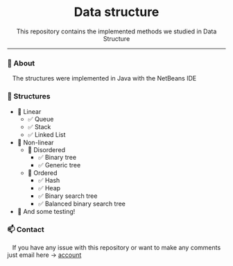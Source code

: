 <div align='center'>
<h1> Data structure </h1>
<p> This repository contains the implemented methods we studied in Data Structure </p>
</div>

---

<h3> &#128221; About </h3>
  <div>
&nbsp;&nbsp; The structures were implemented in Java with the NetBeans IDE
  </div>

<h3> 💼 Structures </h3>
  <div>
    <ul>
      <li> &#128194; Linear
        <ul>
          <li> &#9989; Queue </li>
          <li> &#9989; Stack </li>
          <li> &#9989; Linked List </li>
        </ul>
      </li>
      <li> &#128194; Non-linear
        <ul>
          <li> &#128194; Disordered
            <ul>
              <li> &#9989; Binary tree </li>
              <li> &#9989; Generic tree </li>
            </ul>
          </li>
          <li> &#128194; Ordered
            <ul>
              <li> &#9989; Hash </li>
              <li> &#9989; Heap </li>
              <li> &#9989; Binary search tree </li>
              <li> &#9989; Balanced binary search tree </li>
            </ul>
          </li>
        </ul>
      </li>
      <li> &#128194; And some testing! </li>
    </ul>
  </div>
  
<h3> &#128235; Contact </h3>
  <div>
&nbsp;&nbsp; If you have any issue with this repository or want to make any comments just email here -> <a href='https://github.com/DevJuani' >account</a>
  </div>
